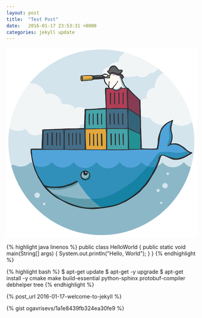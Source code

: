```yaml
---
layout: post
title:  "Test Post"
date:   2016-01-17 23:53:31 +0000
categories: jekyll update
---
```


![Alt text](/images/pic.jpeg "Optional title")


{% highlight java linenos %}
public class HelloWorld {
    public static void main(String[] args) {
        System.out.println("Hello, World");
    }
}
{% endhighlight %}


{% highlight bash %}
$ apt-get update
$ apt-get -y upgrade
$ apt-get install -y cmake make build-essential python-sphinx protobuf-compiler debhelper tree
{% endhighlight %}

{% post_url 2016-01-17-welcome-to-jekyll %}

{% gist ogavrisevs/1a1e8439fb324ea30fe9 %}
